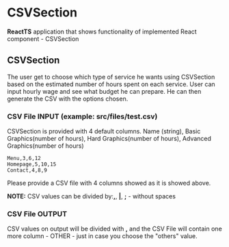 # CSVSection

**ReactTS** application that shows functionality of implemented React component - CSVSection

## CSVSection

The user get to choose which type of service he wants using CSVSection based on the estimated number of hours spent on each service. User can input hourly wage and see what budget he can prepare. He can then generate the CSV with the options chosen.

### CSV File INPUT (example: src/files/test.csv)

CSVSection is provided with 4 default columns.
Name (string), Basic Graphics(number of hours), Hard Graphics(number of hours), Advanced Graphics(number of hours)

```
Menu,3,6,12
Homepage,5,10,15
Contact,4,8,9
```

Please provide a CSV file with 4 columns showed as it is showed above.

**NOTE:** CSV values can be divided by:**,**, **|**, **;** - without spaces

### CSV File OUTPUT

CSV values on output will be divided with **,** and the CSV File will contain one more column - OTHER - just in case you choose the "others" value.
